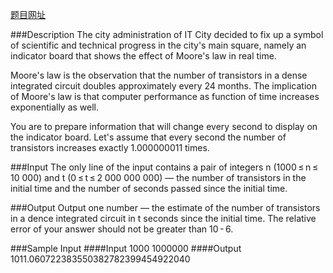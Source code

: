 [题目网址](http://acm.hust.edu.cn/vjudge/contest/view.action?cid=110995#problem/B)

###Description
The city administration of IT City decided to fix up a symbol of scientific and technical progress in the city's main square, namely an indicator board that shows the effect of Moore's law in real time.

Moore's law is the observation that the number of transistors in a dense integrated circuit doubles approximately every 24 months. The implication of Moore's law is that computer performance as function of time increases exponentially as well.

You are to prepare information that will change every second to display on the indicator board. Let's assume that every second the number of transistors increases exactly 1.000000011 times.

###Input
The only line of the input contains a pair of integers n (1000 ≤ n ≤ 10 000) and t (0 ≤ t ≤ 2 000 000 000) — the number of transistors in the initial time and the number of seconds passed since the initial time.

###Output
Output one number — the estimate of the number of transistors in a dence integrated circuit in t seconds since the initial time. The relative error of your answer should not be greater than 10 - 6.

###Sample Input
####Input
1000 1000000
####Output
1011.060722383550382782399454922040

